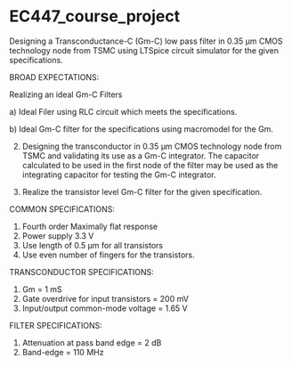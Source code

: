 # EC447_course_project
Designing a Transconductance-C (Gm-C) low pass filter in 0.35 μm CMOS technology node from TSMC using LTSpice circuit simulator  for the given specifications.

BROAD EXPECTATIONS:

Realizing an ideal Gm-C Filters 

a) Ideal Filer using RLC circuit which meets the specifications.

b) Ideal Gm-C filter for the specifications using macromodel for the Gm. 

2. Designing the transconductor in 0.35 μm CMOS technology node from TSMC and validating its use as a Gm-C integrator. 
The capacitor calculated to be used in the first node of the filter may be used as the integrating capacitor for testing the Gm-C 
integrator.

3. Realize the transistor level Gm-C filter for the given specification.

COMMON SPECIFICATIONS:
1. Fourth order Maximally flat response
2. Power supply 3.3 V
3. Use length of 0.5 μm for all transistors
4. Use even number of fingers for the transistors.

TRANSCONDUCTOR SPECIFICATIONS:
1.	Gm 						= 1 mS
2.	Gate overdrive for input transistors 	= 200 mV
3.	Input/output common-mode voltage 	= 1.65 V

FILTER SPECIFICATIONS:
1.	Attenuation at pass band edge 		= 2 dB
2.	Band-edge					= 110 MHz

